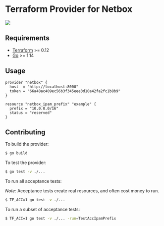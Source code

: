 # Terraform Provider for Netbox

![](https://github.com/innovationnorway/terraform-provider-netbox/workflows/test/badge.svg)

## Requirements

-	[Terraform](https://www.terraform.io/downloads.html) >= 0.12
-	[Go](https://golang.org/doc/install) >= 1.14

## Usage

```hcl
provider "netbox" {
  host  = "http://localhost:8000"
  token = "66a48ac409ec56b3f345eee3d10a42fa2fc1b8b9"
}

resource "netbox_ipam_prefix" "example" {
  prefix = "10.0.0.0/16"
  status = "reserved"
}
```

## Contributing

To build the provider:

```sh
$ go build
```

To test the provider:

```sh
$ go test -v ./...
```

To run all acceptance tests:

*Note:* Acceptance tests create real resources, and often cost money to run.

```sh
$ TF_ACC=1 go test -v ./...
```

To run a subset of acceptance tests:

```sh
$ TF_ACC=1 go test -v ./... -run=TestAccIpamPrefix
```
